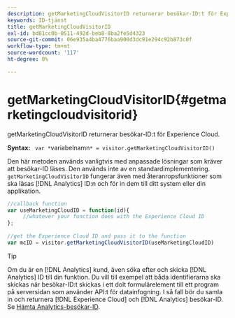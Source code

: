 ```yaml
---
description: getMarketingCloudVisitorID returnerar besökar-ID:t för Experience Cloud.
keywords: ID-tjänst
title: getMarketingCloudVisitorID
exl-id: bd81cc0b-0511-492d-beb8-8ba2fe5d4323
source-git-commit: 06e935a4ba4776baa900d3dc91e294c92b873c0f
workflow-type: tm+mt
source-wordcount: '117'
ht-degree: 0%

---
```


# getMarketingCloudVisitorID{#getmarketingcloudvisitorid}

getMarketingCloudVisitorID returnerar besökar-ID:t för Experience Cloud.

**Syntax:** ` var *`variabelnamn`* = visitor.getMarketingCloudVisitorID()`

Den här metoden används vanligtvis med anpassade lösningar som kräver att besökar-ID läses. Den används inte av en standardimplementering. `getMarketingCloudVisitorID` fungerar även med återanropsfunktioner som ska läsas [!DNL Analytics] ID:n och för in dem till ditt system eller din applikation.

```js
//callback function 
var useMarketingCloudID = function(id){ 
     //whatever your function does with the Experience Cloud ID 
}; 
 
//get the Experience Cloud ID and pass it to the function 
var mcID = visitor.getMarketingCloudVisitorID(useMarketingCloudID)
```

>[!TIP]
>
>Om du är en [!DNL Analytics] kund, även söka efter och skicka [!DNL Analytics] ID till din funktion. Du vill till exempel att båda identifierarna ska skickas när besökar-ID:t skickas i ett dolt formulärelement till ett program på serversidan som använder API:t för datainfogning. I så fall bör du samla in och returnera [!DNL Experience Cloud] och [!DNL Analytics] besökar-ID. Se [Hämta Analytics-besökar-ID](../../library/get-set/getanalyticsvisitorid.md).
